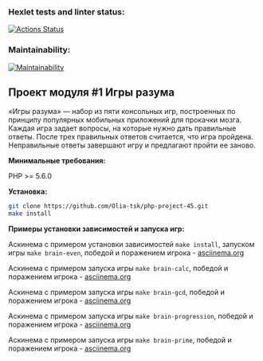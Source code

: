 ### Hexlet tests and linter status:

[![Actions Status](https://github.com/Olia-tsk/php-project-45/actions/workflows/hexlet-check.yml/badge.svg)](https://github.com/Olia-tsk/php-project-45/actions)

### Maintainability:

[![Maintainability](https://api.codeclimate.com/v1/badges/60fc6124972cce06bfac/maintainability)](https://codeclimate.com/github/Olia-tsk/php-project-45/maintainability)

## Проект модуля #1 Игры разума

«Игры разума» — набор из пяти консольных игр, построенных по принципу популярных мобильных приложений для прокачки мозга. Каждая игра задает вопросы, на которые нужно дать правильные ответы. После трех правильных ответов считается, что игра пройдена. Неправильные ответы завершают игру и предлагают пройти ее заново.

**Минимальные требования:**

PHP >= 5.6.0

**Установка:**

```sh
git clone https://github.com/Olia-tsk/php-project-45.git
make install
```

**Примеры установки зависимостей и запуска игр:**

Аскинема с примером установки зависимостей `make install`, запуском игры `make brain-even`, победой и поражением игрока - [asciinema.org](https://asciinema.org/a/J9Xo6fx7Pp0pgqTkIjZuci6JN)

Аскинема с примером запуска игры `make brain-calc`, победой и поражением игрока - [asciinema.org](https://asciinema.org/a/mOmCeNZuSIsQKNefipCscJ0i8)

Аскинема с примером запуска игры `make brain-gcd`, победой и поражением игрока - [asciinema.org](https://asciinema.org/a/F32gDTwTsuH5h9fM4ncHvlwJf)

Аскинема с примером запуска игры `make brain-progression`, победой и поражением игрока - [asciinema.org](https://asciinema.org/a/zKo4OGo02RZoR0XI2v6dppGja)

Аскинема с примером запуска игры `make brain-prime`, победой и поражением игрока - [asciinema.org](https://asciinema.org/a/bZEiURUamLmQ7MQrbJibKcC7g)
